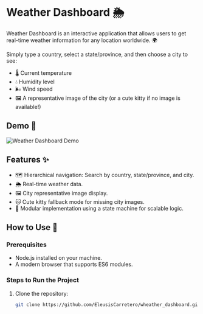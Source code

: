 # Weather Dashboard 🌦️

Weather Dashboard is an interactive application that allows users to get real-time weather information for any location worldwide. 🌍

Simply type a country, select a state/province, and then choose a city to see:
- 🌡️ Current temperature
- 💧 Humidity level
- 🌬️ Wind speed
- 🖼️ A representative image of the city (or a cute kitty if no image is available!)

## Demo 📸

![Weather Dashboard Demo](https://eleusiscarretero.github.io/wheather_dashboard/)

## Features ✨
- 🗺️ Hierarchical navigation: Search by country, state/province, and city.
- 🌦️ Real-time weather data.
- 🖼️ City representative image display.
- 🐱 Cute kitty fallback mode for missing city images.
- 🚀 Modular implementation using a state machine for scalable logic.

## How to Use 🚀

### Prerequisites
- Node.js installed on your machine.
- A modern browser that supports ES6 modules.

### Steps to Run the Project
1. Clone the repository:
   ```bash
   git clone https://github.com/EleusisCarretero/wheather_dashboard.git
